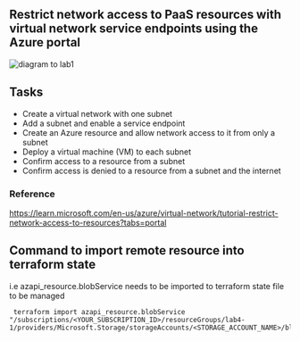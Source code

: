 ## Restrict network access to PaaS resources with virtual network service endpoints using the Azure portal

![diagram to lab1](https://learn.microsoft.com/en-us/azure/virtual-network/media/tutorial-restrict-network-access-to-resources/resources-diagram.png)
## Tasks
- Create a virtual network with one subnet
- Add a subnet and enable a service endpoint
- Create an Azure resource and allow network access to it from only a subnet
- Deploy a virtual machine (VM) to each subnet
- Confirm access to a resource from a subnet
- Confirm access is denied to a resource from a subnet and the internet





### Reference 
https://learn.microsoft.com/en-us/azure/virtual-network/tutorial-restrict-network-access-to-resources?tabs=portal

## Command to import remote resource into terraform state
i.e azapi_resource.blobService needs to be imported to terraform state file to be managed
```
 terraform import azapi_resource.blobService "/subscriptions/<YOUR_SUBSCRIPTION_ID>/resourceGroups/lab4-1/providers/Microsoft.Storage/storageAccounts/<STORAGE_ACCOUNT_NAME>/blobServices/default"
```
